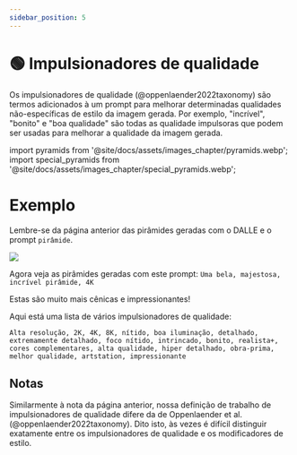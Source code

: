 ```yaml
---
sidebar_position: 5
---
```

# 🟢 Impulsionadores de qualidade

Os impulsionadores de qualidade (@oppenlaender2022taxonomy) são termos adicionados à um prompt para melhorar determinadas qualidades não-específicas de estilo da imagem gerada. Por exemplo, "incrível", "bonito" e "boa qualidade" são todas as qualidade impulsoras que podem ser usadas para melhorar a qualidade da imagem gerada.

import pyramids from '@site/docs/assets/images_chapter/pyramids.webp';
import special_pyramids from '@site/docs/assets/images_chapter/special_pyramids.webp';

# Exemplo

Lembre-se da página anterior das pirâmides geradas com o DALLE e o prompt `pirâmide`.

<div style={{textAlign: 'center'}}>
  <img src={pyramids} style={{width: "750px"}}/>
</div>


Agora veja as pirâmides geradas com este prompt:
`Uma bela, majestosa, incrível pirâmide, 4K`

<div style={{textAlign: 'center'}}>
  <LazyLoadImage src={special_pyramids} style={{width: "750px"}} />
</div>
Estas são muito mais cênicas e impressionantes!

Aqui está uma lista de vários impulsionadores de qualidade:
```text
Alta resolução, 2K, 4K, 8K, nítido, boa iluminação, detalhado, extremamente detalhado, foco nítido, intrincado, bonito, realista+, cores complementares, alta qualidade, hiper detalhado, obra-prima, melhor qualidade, artstation, impressionante
```

## Notas

Similarmente à nota da página anterior, nossa definição de trabalho de impulsionadores de qualidade difere da de Oppenlaender et al. (@oppenlaender2022taxonomy). Dito isto, às vezes é difícil distinguir exatamente entre os impulsionadores de qualidade e os modificadores de estilo.
